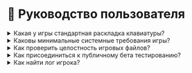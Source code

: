 # 📄 Руководство пользователя

<details>

<summary>Какая у игры стандартная раскладка клавиатуры?</summary>

W, A, S, D - управление движением\
E - взаимодействие\
C - бесшумная ходьба\
\[ПРОБЕЛ] - прыжок\
\[TAB] - Инвентарь\
\[ЛКМ] - Стрелять\
\[ПКМ] - Прицелиться\
M - Консоль администратора\
N - Список игроков\
Q - Активация голосового чата\
R - перезарядка оружия\
V - Использовать радио/ближний чат у SCP-939\
F - Активировать способность

Горячие клавиши:\
1, 2 - переключиться на оружие\
Ctrl - переключиться на ключ карту\
X - переключиться на медицинский предмет

</details>

<details>

<summary>Каковы минимальные системные требования игры?</summary>

ОС: Windows 8.1 или 10; 64 бит\
Процессор: Intel Core i5-6600k или эквивалент AMD\
Память: 6 ГБ ОЗУ\
Графика: GeForce GTX 1050 Ti с 2GB ОЗУ или эквивалент AMD, требуется DX11. Intel Graphics не поддерживается\
Жёсткий диск: 4 ГБ свободного места

</details>

<details>

<summary>Как проверить целостность игровых файлов?</summary>

* Перейдите в свою Библиотеку в приложении Steam.
* Щелкните правой кнопкой мыши на SCP: Secret Laboratory и выберите "Свойства" в нижней части списка.
* Перейдите на вкладку "Локальные файлы".
* Нажмите "Проверить целостность игровых файлов".

Пользователи Geforce Now могут сделать то же самое, сначала запустив игру на Geforce Now, а затем выполнив описанные выше действия.

</details>

<details>

<summary>Как присоединиться к публичному бета тестированию?</summary>

Библиотека Steam > SCP: Secret Laboratory > Свойства > БЕТА и выберите в меню: "beta - Публичная бета-ветка".

Обратите внимание, что опция выбора бета-версии будет доступна только в том случае, если публичная бета версия в настоящее время продолжается. Первая опубликованная версия SCP:SL всегда будет доступна для выбора в архивных целях.

</details>

<details>

<summary>Как найти лог игрока?</summary>

Расположение лога игрока:

* Библиотека Steam > SCP: Secret Laboratory > Свойства > Локальные файлы > Обзор локальных файлов.
* Запустите файл под названием 'log.bat'
* Лог игрока будет представлять собой текстовый файл с названием 'Player.log'

</details>
